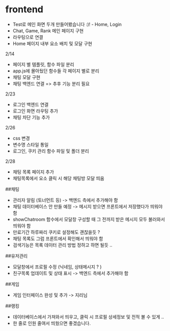 # frontend
- Test로 메인 화면 두개 만들어봤습니다 :)! - Home, Login
- Chat, Game, Rank 메인 페이지 구현
- 라우팅으로 연결
- Home 페이지 내부 요소 배치 및 모달 구현

2/14
- 페이지 별 템플릿, 함수 파일 분리
- app.js에 몰아뒀던 함수들 각 페이지 별로 분리
- 채팅 모달 구현
- 채팅 백엔드 연결 => 추후 기능 분리 필요

2/23
- 로그인 백엔드 연결
- 로그인 화면 라우팅 추가
- 채팅 차단 기능 추가

2/26
- css 변경
- 변수명 스타일 통일
- 로그인, 쿠키 관리 함수 파일 및 폴더 분리

2/28
- 채팅 목록 페이지 추가
- 채팅목록에서 요소 클릭 시 해당 채팅방 모달 띄움

##채팅
- 관리자 알림 (토너먼트 등) -> 백엔드 측에서 추가해야 함
- 채팅 데이터베이스 안 만들 예정 -> 메시지 받으면 프론트에서 저장했다가 띄워야 함
- showChatroom 함수에서 모달창 구성할 때 그 전까지 받은 메시지 모두 불러와서 띄워야 함
- 만료기간 하루짜리 쿠키로 설정해도 괜찮을듯 ?
- 채팅 목록도 그럼 프론트에서 확인해서 띄워야 함
- 검색기능은 목록 데이터 관리 방법 정하고 하면 될듯 .. 

##유저관리
- 모달창에서 프로필 수정 (닉네임, 상태메시지 ? )
- 친구목록 업데이트 및 상태 표시 -> 백엔드 측에서 추가해야 함

##게임
- 게임 인터페이스 완성 및 추가 -> 지리님

##랭킹
- 데이터베이스에서 가져와서 띄우고, 클릭 시 프로필 상세정보 및 전적 볼 수 있게 ..
- 한 줄로 인원 줄여서 띄웠으면 좋겠습니다. 